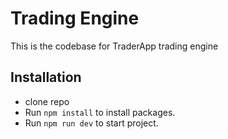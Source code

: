 # Trading Engine

This is the codebase for TraderApp trading engine

## Installation

-   clone repo
-   Run `npm install` to install packages.
-   Run `npm run dev` to start project.
